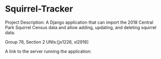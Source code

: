 # Squirrel-Tracker
Project Description: A Django application that can import the 2018 Central Park Squirrel Census data and allow adding, updating, and deleting squirrel data.

Group 78, Section 2 UNIs:[jx1226, xl2918]

A link to the server running the application:

